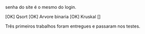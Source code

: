 senha do site é o mesmo do login.

[OK] Qsort
[OK] Arvore binaria
[OK] Kruskal
[]


Três primeiros trabalhos foram entregues e passaram nos testes.
